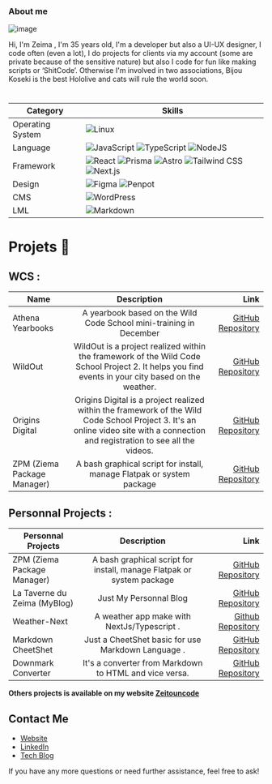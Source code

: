 ### About me 
![image](https://github.com/user-attachments/assets/68f28799-1afd-4056-8673-e9be7368fcbf)

Hi, I'm Zeima , I'm 35 years old, I'm a developer but also a UI-UX designer, I code often (even a lot), I do projects for clients via my account (some are private because of the sensitive nature) but also I code for fun like making scripts or ‘ShitCode’. Otherwise I'm involved in two associations, Bijou Koseki is the best Hololive and cats will rule the world soon. 


#
| Category | Skills |
|----------|--------|
| Operating System | ![Linux](https://img.shields.io/badge/linux-%23323330.svg?style=for-the-badge&logo=linux&logoColor=%FFFFF) |
| Language | ![JavaScript](https://img.shields.io/badge/javascript-%23323330.svg?style=for-the-badge&logo=javascript&logoColor=%23F7DF1E) ![TypeScript](https://img.shields.io/badge/typescript-%23323330.svg?style=for-the-badge&logo=typescript&logoColor=blue) ![NodeJS](https://img.shields.io/badge/node.js-6DA55F?style=for-the-badge&logo=node.js&logoColor=white) |
| Framework | ![React](https://img.shields.io/badge/react-%2320232a.svg?style=for-the-badge&logo=react&logoColor=%2361DAFB) ![Prisma](https://img.shields.io/badge/prisma-%2320232a.svg?style=for-the-badge&logo=prisma&logoColor=%2361DAFB) ![Astro](https://img.shields.io/badge/astro-%2320232a.svg?style=for-the-badge&logo=astro&logoColor=purple) ![Tailwind CSS](https://img.shields.io/badge/tailwindcss-%2338B2AC.svg?style=for-the-badge&logo=tailwind-css&logoColor=white) ![Next.js](https://img.shields.io/badge/next.js-%2320232a.svg?style=for-the-badge&logo=next.js&logoColor=white) |
| Design | ![Figma](https://img.shields.io/badge/figma-%23F24E1E.svg?style=for-the-badge&logo=figma&logoColor=white) ![Penpot](https://img.shields.io/badge/penpot-%23F24E1E.svg?style=for-the-badge&logo=penpot&logoColor=white) |
| CMS | ![WordPress](https://img.shields.io/badge/WordPress-%23117AC9.svg?style=for-the-badge&logo=WordPress&logoColor=white) |
| LML | ![Markdown](https://img.shields.io/badge/markdown-%23000000.svg?style=for-the-badge&logo=markdown&logoColor=white) |


# Projets 🔭

## WCS : 

|  Name   |      Description      |  Link |
|----------|:-------------:|------:|
| Athena Yearbooks|  A yearbook based on the Wild Code School mini-training in December | [GitHub Repository](https://github.com/zeitounmax/athena) |
| WildOut | WildOut is a project realized within the framework of the Wild Code School Project 2. It helps you find events in your city based on the weather. |[GitHub Repository](https://github.com/zeitounmax/WildOut)|
| Origins Digital | Origins Digital is a project realized within the framework of the Wild Code School Project 3. It's an online video site with a connection and registration to see all the videos. |[GitHub Repository](https://github.com/zeitounmax/Project3-Origins-Digital)  |
|ZPM (Ziema Package Manager)| A bash graphical script for install, manage Flatpak or system package|[GitHub Repository](https://github.com/zeitounmax/zpm-flatpak) |


## Personnal Projects :  
|  Personnal Projects   |      Description      |  Link |
|----------|:-------------:|------:|
|ZPM (Ziema Package Manager)| A bash graphical script for install, manage Flatpak or system package|[GitHub Repository](https://github.com/zeitounmax/zpm-flatpak) |
| La Taverne du Zeima (MyBlog) |  Just My Personnal Blog | [GitHub Repository](https://github.com/zeitounmax/my-blog) |
| Weather-Next| A weather app make with NextJs/Typescript . |[Github Repository](https://github.com/zeitounmax/weather-Next)
| Markdown CheetShet | Just a CheetShet basic for use Markdown Language . |[GitHub Repository](https://github.com/zeitounmax/Markdown-Cheetshet-)
| Downmark Converter | It's a converter from Markdown to HTML and vice versa. |[GitHub Repository](https://github.com/zeitounmax/Downmark-Converter)


**Others projects is available on my website [Zeitouncode](https://www.zeitouncode.fr)**



## Contact Me

- [Website](https://zeitouncode.vercel.app/)
- [LinkedIn](https://www.linkedin.com/in/maximilienthiry/)
- [Tech Blog](https://zeitouncode-blog.vercel.app/)

If you have any more questions or need further assistance, feel free to ask!
